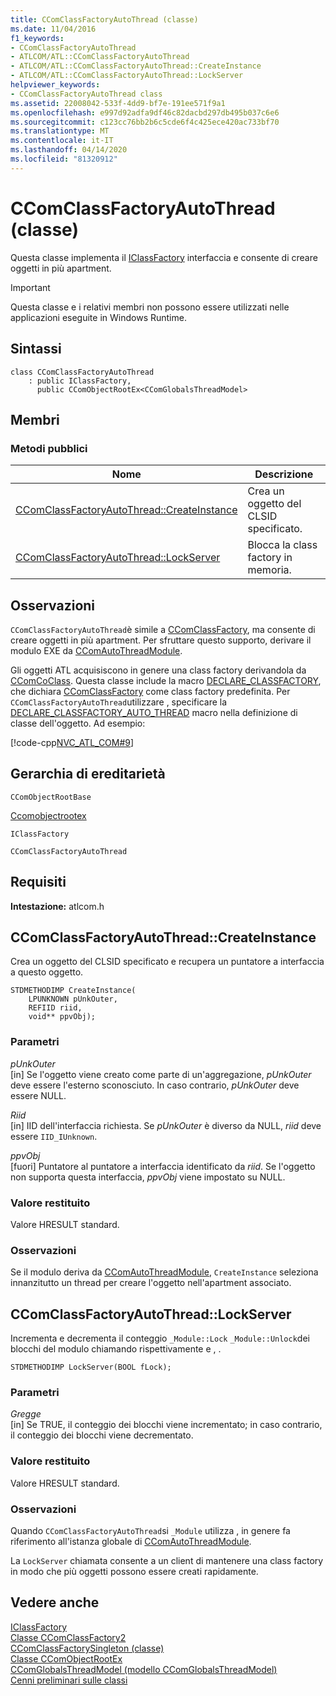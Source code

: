 ```yaml
---
title: CComClassFactoryAutoThread (classe)
ms.date: 11/04/2016
f1_keywords:
- CComClassFactoryAutoThread
- ATLCOM/ATL::CComClassFactoryAutoThread
- ATLCOM/ATL::CComClassFactoryAutoThread::CreateInstance
- ATLCOM/ATL::CComClassFactoryAutoThread::LockServer
helpviewer_keywords:
- CComClassFactoryAutoThread class
ms.assetid: 22008042-533f-4dd9-bf7e-191ee571f9a1
ms.openlocfilehash: e997d92adfa9df46c82dacbd297db495b037c6e6
ms.sourcegitcommit: c123cc76bb2b6c5cde6f4c425ece420ac733bf70
ms.translationtype: MT
ms.contentlocale: it-IT
ms.lasthandoff: 04/14/2020
ms.locfileid: "81320912"
---
```

# <a name="ccomclassfactoryautothread-class"></a>CComClassFactoryAutoThread (classe)

Questa classe implementa il [IClassFactory](/windows/win32/api/unknwnbase/nn-unknwnbase-iclassfactory) interfaccia e consente di creare oggetti in più apartment.

> [!IMPORTANT]
> Questa classe e i relativi membri non possono essere utilizzati nelle applicazioni eseguite in Windows Runtime.

## <a name="syntax"></a>Sintassi

```
class CComClassFactoryAutoThread
    : public IClassFactory,
      public CComObjectRootEx<CComGlobalsThreadModel>
```

## <a name="members"></a>Membri

### <a name="public-methods"></a>Metodi pubblici

|Nome|Descrizione|
|----------|-----------------|
|[CComClassFactoryAutoThread::CreateInstance](#createinstance)|Crea un oggetto del CLSID specificato.|
|[CComClassFactoryAutoThread::LockServer](#lockserver)|Blocca la class factory in memoria.|

## <a name="remarks"></a>Osservazioni

`CComClassFactoryAutoThread`è simile a [CComClassFactory](../../atl/reference/ccomclassfactory-class.md), ma consente di creare oggetti in più apartment. Per sfruttare questo supporto, derivare il modulo EXE da [CComAutoThreadModule](../../atl/reference/ccomautothreadmodule-class.md).

Gli oggetti ATL acquisiscono in genere una class factory derivandola da [CComCoClass](../../atl/reference/ccomcoclass-class.md). Questa classe include la macro [DECLARE_CLASSFACTORY](aggregation-and-class-factory-macros.md#declare_classfactory), che dichiara [CComClassFactory](../../atl/reference/ccomclassfactory-class.md) come class factory predefinita. Per `CComClassFactoryAutoThread`utilizzare , specificare la [DECLARE_CLASSFACTORY_AUTO_THREAD](aggregation-and-class-factory-macros.md#declare_classfactory_auto_thread) macro nella definizione di classe dell'oggetto. Ad esempio:

[!code-cpp[NVC_ATL_COM#9](../../atl/codesnippet/cpp/ccomclassfactoryautothread-class_1.h)]

## <a name="inheritance-hierarchy"></a>Gerarchia di ereditarietà

`CComObjectRootBase`

[Ccomobjectrootex](../../atl/reference/ccomobjectrootex-class.md)

`IClassFactory`

`CComClassFactoryAutoThread`

## <a name="requirements"></a>Requisiti

**Intestazione:** atlcom.h

## <a name="ccomclassfactoryautothreadcreateinstance"></a><a name="createinstance"></a>CComClassFactoryAutoThread::CreateInstance

Crea un oggetto del CLSID specificato e recupera un puntatore a interfaccia a questo oggetto.

```
STDMETHODIMP CreateInstance(
    LPUNKNOWN pUnkOuter,
    REFIID riid,
    void** ppvObj);
```

### <a name="parameters"></a>Parametri

*pUnkOuter*<br/>
[in] Se l'oggetto viene creato come parte di un'aggregazione, *pUnkOuter* deve essere l'esterno sconosciuto. In caso contrario, *pUnkOuter* deve essere NULL.

*Riid*<br/>
[in] IID dell'interfaccia richiesta. Se *pUnkOuter* è diverso da NULL, *riid* deve essere `IID_IUnknown`.

*ppvObj*<br/>
[fuori] Puntatore al puntatore a interfaccia identificato da *riid*. Se l'oggetto non supporta questa interfaccia, *ppvObj* viene impostato su NULL.

### <a name="return-value"></a>Valore restituito

Valore HRESULT standard.

### <a name="remarks"></a>Osservazioni

Se il modulo deriva da [CComAutoThreadModule](../../atl/reference/ccomautothreadmodule-class.md), `CreateInstance` seleziona innanzitutto un thread per creare l'oggetto nell'apartment associato.

## <a name="ccomclassfactoryautothreadlockserver"></a><a name="lockserver"></a>CComClassFactoryAutoThread::LockServer

Incrementa e decrementa il conteggio `_Module::Lock` `_Module::Unlock`dei blocchi del modulo chiamando rispettivamente e , .

```
STDMETHODIMP LockServer(BOOL fLock);
```

### <a name="parameters"></a>Parametri

*Gregge*<br/>
[in] Se TRUE, il conteggio dei blocchi viene incrementato; in caso contrario, il conteggio dei blocchi viene decrementato.

### <a name="return-value"></a>Valore restituito

Valore HRESULT standard.

### <a name="remarks"></a>Osservazioni

Quando `CComClassFactoryAutoThread`si `_Module` utilizza , in genere fa riferimento all'istanza globale di [CComAutoThreadModule](../../atl/reference/ccomautothreadmodule-class.md).

La `LockServer` chiamata consente a un client di mantenere una class factory in modo che più oggetti possono essere creati rapidamente.

## <a name="see-also"></a>Vedere anche

[IClassFactory](/windows/win32/api/unknwnbase/nn-unknwnbase-iclassfactory)<br/>
[Classe CComClassFactory2](../../atl/reference/ccomclassfactory2-class.md)<br/>
[CComClassFactorySingleton (classe)](../../atl/reference/ccomclassfactorysingleton-class.md)<br/>
[Classe CComObjectRootEx](../../atl/reference/ccomobjectrootex-class.md)<br/>
[CComGlobalsThreadModel (modello CComGlobalsThreadModel)](atl-typedefs.md#ccomglobalsthreadmodel)<br/>
[Cenni preliminari sulle classi](../../atl/atl-class-overview.md)
